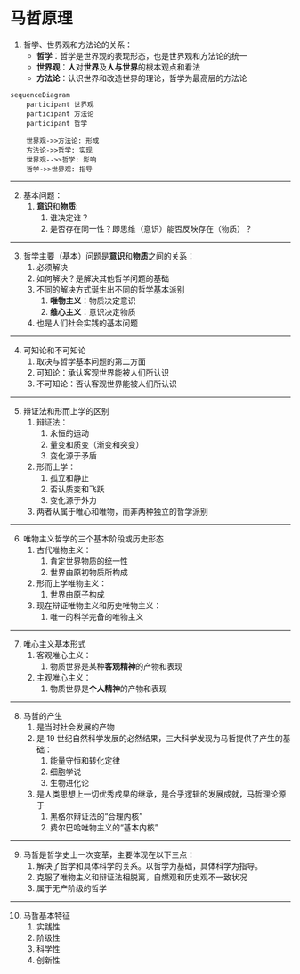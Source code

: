 # 马哲原理

1. 哲学、世界观和方法论的关系：
   - **哲学**：哲学是世界观的表现形态，也是世界观和方法论的统一
   - **世界观**：**人**对**世界**及**人与世界**的根本观点和看法
   - **方法论**：认识世界和改造世界的理论，哲学为最高层的方法论
  
```mermaid
sequenceDiagram
    participant 世界观
    participant 方法论
    participant 哲学

    世界观->>方法论: 形成
    方法论->>哲学: 实现
    世界观-->>哲学: 影响
    哲学->>世界观: 指导

```
---
2. 基本问题：
   1. **意识**和**物质**:
      1. 谁决定谁？
      2. 是否存在同一性？即思维（意识）能否反映存在（物质）？
---
3. 哲学主要（基本）问题是**意识**和**物质**之间的关系：
   1. 必须解决
   2. 如何解决？是解决其他哲学问题的基础
   3. 不同的解决方式诞生出不同的哲学基本派别
      1. **唯物主义**：物质决定意识
      2. **维心主义**：意识决定物质
   4. 也是人们社会实践的基本问题
---
4. 可知论和不可知论
   1. 取决与哲学基本问题的第二方面
   2. 可知论：承认客观世界能被人们所认识
   3. 不可知论：否认客观世界能被人们所认识
---
5. 辩证法和形而上学的区别
   1. 辩证法：
      1. 永恒的运动
      2. 量变和质变（渐变和突变）
      3. 变化源于矛盾
   2. 形而上学：
      1. 孤立和静止
      2. 否认质变和飞跃
      3. 变化源于外力
   3. 两者从属于唯心和唯物，而非两种独立的哲学派别
---
6. 唯物主义哲学的三个基本阶段或历史形态
   1. 古代唯物主义：
      1. 肯定世界物质的统一性
      2. 世界由原初物质所构成
   2. 形而上学唯物主义：
      1. 世界由原子构成
   3. 现在辩证唯物主义和历史唯物主义：
      1. 唯一的科学完备的唯物主义
---
7. 唯心主义基本形式
   1. 客观唯心主义：
      1. 物质世界是某种**客观精神**的产物和表现
   2. 主观唯心主义：
      1. 物质世界是**个人精神**的产物和表现
---
8. 马哲的产生
   1. 是当时社会发展的产物
   2. 是 19 世纪自然科学发展的必然结果，三大科学发现为马哲提供了产生的基础：
      1. 能量守恒和转化定律
      2. 细胞学说
      3. 生物进化论
   3. 是人类思想上一切优秀成果的继承，是合乎逻辑的发展成就，马哲理论源于
      1. 黑格尔辩证法的“合理内核”
      2. 费尔巴哈唯物主义的“基本内核”
---
9.  马哲是哲学史上一次变革，主要体现在以下三点：
    1.  解决了哲学和具体科学的关系。以哲学为基础，具体科学为指导。
    2.  克服了唯物主义和辩证法相脱离，自燃观和历史观不一致状况
    3.  属于无产阶级的哲学
--- 
10. 马哲基本特征
    1.  实践性
    2.  阶级性
    3.  科学性
    4.  创新性